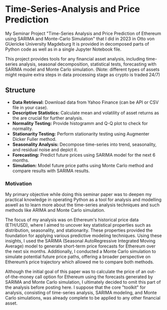 # Time-Series-Analysis and Price Prediction
My Seminar Project "Time-Series Analysis and Price Prediction of Ethereum using SARIMA and Monte-Carlo Simulation" that I did in 2023 in Otto von GUericke University Magdeburg 
It is provided in decomposed parts of Python code as well as in a single Jupyter Notebook file. 

This project provides tools for any financial asset analysis, including time-series analysis, seasonal decomposition, statistical tests, forecasting with SARIMA model and Monte Carlo simulation.
(Note: different types of assets might require extra steps in data processing stage as crypto is traded 24/7)

##  Structure
- **Data Retrieval:** Download data from Yahoo Finance (can be API or CSV file in your case).
- **Descriptive Statistics:** Calculate mean and volatility of asset returns as the are crucial for further analysis.
- **Normality Testing:** Provide histogramm and Q-Q plot to check for normality.
- **Stationarity Testing:** Perform stationarity testing using Augmenter Dicker Fuller method.
- **Seasonality Analysis:** Decompose time-series into trend, seasonality, and residual noise and depict it.
- **Forecasting:** Predict future prices using SARIMA model for the next 6 months.
- **Simulation:** Model future price paths using Monte Carlo method and compare results with SARIMA results.

### Motivation
My primary objective while doing this seminar paper was to deepen my practical knowledge in operating Python as a tool for analysis and modelling aswell as to learn more about the time-series analysis techniques and such methods like ARIMA and Monte Carlo simulation.

The focus of my analysis was on Ethereum's historical price data (ETH/USD), where I aimed to uncover key statistical properties such as distribution, seasonality, and stationarity. These properties provided the foundation for applying various predictive modeling techniques. Using these insights, I used the SARIMA (Seasonal AutoRegressive Integrated Moving Average) model to generate short-term price forecasts for Ethereum over the next six months. Additionally, I conducted a Monte Carlo simulation to simulate potential future price paths, offering a broader perspective on Ethereum’s price trajectory which allowed me to compare both methods.

Although the initial goal of this paper was to calculate the price of an out-of-the-money call option for Ethereum using the forecasts generated by SARIMA and Monte Carlo simulation, I ultimately decided to omit this part of the analysis before posting here. I suppose that the core "toolkit" for analysis, consisting of time-series analysis, SARIMA modeling, and Monte Carlo simulations, was already complete to be applied to any other financial asset. 
